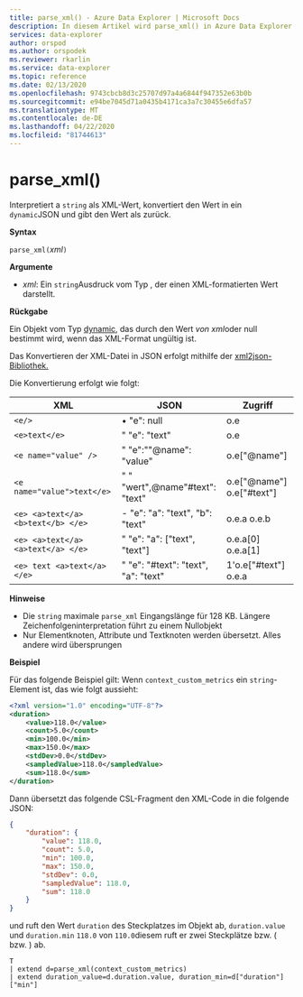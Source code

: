 ```yaml
---
title: parse_xml() - Azure Data Explorer | Microsoft Docs
description: In diesem Artikel wird parse_xml() in Azure Data Explorer beschrieben.
services: data-explorer
author: orspod
ms.author: orspodek
ms.reviewer: rkarlin
ms.service: data-explorer
ms.topic: reference
ms.date: 02/13/2020
ms.openlocfilehash: 9743cbcb8d3c25707d97a4a6844f947352e63b0b
ms.sourcegitcommit: e94be7045d71a0435b4171ca3a7c30455e6dfa57
ms.translationtype: MT
ms.contentlocale: de-DE
ms.lasthandoff: 04/22/2020
ms.locfileid: "81744613"
---
```

# <a name="parse_xml"></a>parse_xml()

Interpretiert a `string` als XML-Wert, konvertiert den Wert in ein `dynamic`JSON und gibt den Wert als zurück.

**Syntax**

`parse_xml(`*xml*`)`

**Argumente**

* *xml*: Ein `string`Ausdruck vom Typ , der einen XML-formatierten Wert darstellt.

**Rückgabe**

Ein Objekt vom Typ [dynamic,](./scalar-data-types/dynamic.md) das durch den Wert *von xml*oder null bestimmt wird, wenn das XML-Format ungültig ist.

Das Konvertieren der XML-Datei in JSON erfolgt mithilfe der [xml2json-Bibliothek.](https://github.com/Cheedoong/xml2json)

Die Konvertierung erfolgt wie folgt:

XML                                |JSON                                            |Zugriff
-----------------------------------|------------------------------------------------|--------------         
`<e/>`                             | • "e": null                                  | o.e
`<e>text</e>`                      | " "e": "text"                                | o.e
`<e name="value" />`               | " "e":""@name": "value"                     | o.e["@name"]
`<e name="value">text</e>`         | " " "wert",@name"#text": "text" | o.e["@name"] o.e["#text"]
`<e> <a>text</a> <b>text</b> </e>` | - "e": "a": "text", "b": "text"          | o.e.a o.e.b
`<e> <a>text</a> <a>text</a> </e>` | " "e": "a": ["text", "text"]             | o.e.a[0] o.e.a[1]
`<e> text <a>text</a> </e>`        | " "e": "#text": "text", "a": "text"      | 1'o.e["#text"] o.e.a

**Hinweise**

* Die `string` maximale `parse_xml` Eingangslänge für 128 KB. Längere Zeichenfolgeninterpretation führt zu einem Nullobjekt 
* Nur Elementknoten, Attribute und Textknoten werden übersetzt. Alles andere wird übersprungen
 
**Beispiel**

Für das folgende Beispiel gilt: Wenn `context_custom_metrics` ein `string`-Element ist, das wie folgt aussieht: 

```xml
<?xml version="1.0" encoding="UTF-8"?>
<duration>
    <value>118.0</value>
    <count>5.0</count>
    <min>100.0</min>
    <max>150.0</max>
    <stdDev>0.0</stdDev>
    <sampledValue>118.0</sampledValue>
    <sum>118.0</sum>
</duration>
```

Dann übersetzt das folgende CSL-Fragment den XML-Code in die folgende JSON:

```json
{
    "duration": {
        "value": 118.0,
        "count": 5.0,
        "min": 100.0,
        "max": 150.0,
        "stdDev": 0.0,
        "sampledValue": 118.0,
        "sum": 118.0
    }
}
```

und ruft den Wert `duration` des Steckplatzes im Objekt ab, `duration.value` und `duration.min` `118.0` von `110.0`diesem ruft er zwei Steckplätze bzw. ( bzw. ) ab.

```kusto
T
| extend d=parse_xml(context_custom_metrics) 
| extend duration_value=d.duration.value, duration_min=d["duration"]["min"]
```